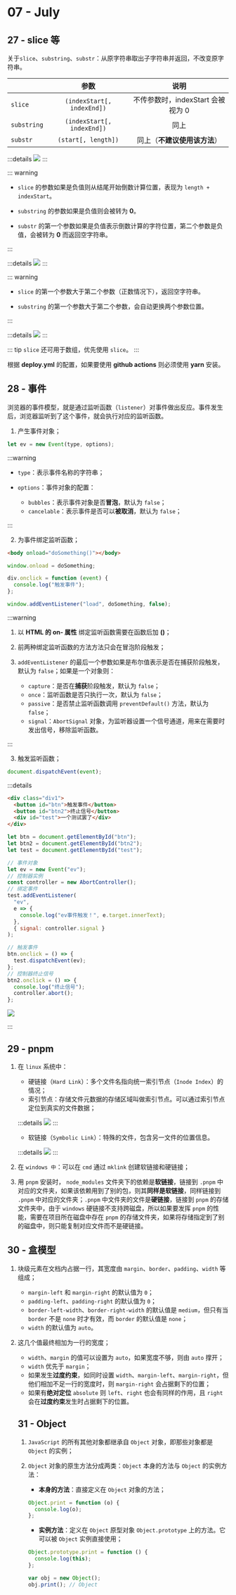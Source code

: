 # 07 - July

## 27 - slice 等

关于`slice`、`substring`、`substr`：从原字符串取出子字符串并返回，不改变原字符串。

|             |            参数            |               说明                |
| ----------- | :------------------------: | :-------------------------------: |
| `slice`     | `(indexStart[, indexEnd])` | 不传参数时，indexStart 会被视为 0 |
| `substring` | `(indexStart[, indexEnd])` |               同上                |
| `substr`    |    `(start[, length])`     |   同上（**不建议使用该方法**）    |

:::details
![](/images/2022/07-27-01.jpg)
:::

::: warning

- `slice` 的参数如果是负值则从结尾开始倒数计算位置，表现为 `length + indexStart`。

- `substring` 的参数如果是负值则会被转为 **0**。

- `substr` 的第一个参数如果是负值表示倒数计算的字符位置，第二个参数是负值，会被转为 **0** 而返回空字符串。

:::

:::details
![](/images/2022/07-27-02.jpg)
:::

::: warning

- `slice` 的第一个参数大于第二个参数（正数情况下），返回空字符串。

- `substring` 的第一个参数大于第二个参数，会自动更换两个参数位置。

:::

:::details
![](/images/2022/07-27-03.jpg)
:::

::: tip
`slice` 还可用于数组，优先使用 `slice`。
:::

根据 **deploy.yml** 的配置，如果要使用 **github actions** 则必须使用 **yarn** 安装。

## 28 - 事件

浏览器的事件模型，就是通过监听函数（`listener`）对事件做出反应。事件发生后，浏览器监听到了这个事件，就会执行对应的监听函数。

1. 产生事件对象；

```js
let ev = new Event(type, options);
```

:::warning

- `type`：表示事件名称的字符串；
- `options`：事件对象的配置：

  - `bubbles`：表示事件对象是否**冒泡**，默认为 `false`；
  - `cancelable`：表示事件是否可以**被取消**，默认为 `false`；

:::

2. 为事件绑定监听函数；

```html
<body onload="doSomething()"></body>
```

```js
window.onload = doSomething;

div.onclick = function (event) {
  console.log("触发事件");
};
```

```js
window.addEventListener("load", doSomething, false);
```

:::warning

1. 以 **HTML 的 on- 属性** 绑定监听函数需要在函数后加 **()**；

2. 前两种绑定监听函数的方法方法只会在冒泡阶段触发；

3. `addEventListener` 的最后一个参数如果是布尔值表示是否在捕获阶段触发，默认为 `false`；如果是一个对象则：

   - `capture`：是否在**捕获**阶段触发，默认为 `false`；
   - `once`：监听函数是否只执行一次，默认为 `false`；
   - `passive`：是否禁止监听函数调用 `preventDefault()` 方法，默认为 `false`；
   - `signal`：`AbortSignal` 对象，为监听器设置一个信号通道，用来在需要时发出信号，移除监听函数。

:::

3. 触发监听函数；

```js
document.dispatchEvent(event);
```

:::details

```html
<div class="div1">
  <button id="btn">触发事件</button>
  <button id="btn2">终止信号</button>
  <div id="test">一个测试罢了</div>
</div>
```

```js
let btn = document.getElementById("btn");
let btn2 = document.getElementById("btn2");
let test = document.getElementById("test");

// 事件对象
let ev = new Event("ev");
// 控制器实例
const controller = new AbortController();
// 绑定事件
test.addEventListener(
  "ev",
  e => {
    console.log("ev事件触发！", e.target.innerText);
  },
  { signal: controller.signal }
);

// 触发事件
btn.onclick = () => {
  test.dispatchEvent(ev);
};
// 控制器终止信号
btn2.onclick = () => {
  console.log("终止信号");
  controller.abort();
};
```

![](/images/2022/07-28-01.gif)

:::

## 29 - pnpm

1. 在 `linux` 系统中：

   - 硬链接（`Hard Link`）：多个文件名指向统一索引节点（`Inode Index`）的情况；
   - 索引节点：存储文件元数据的存储区域叫做索引节点。可以通过索引节点定位到真实的文件数据；

   :::details
   ![](/images/2022/07-29-01.jpg)
   :::

   - 软链接（`Symbolic Link`）：特殊的文件，包含另一文件的位置信息。

   :::details
   ![](/images/2022/07-29-02.jpg)
   :::

2. 在 `windows 中`：可以在 `cmd` 通过 `mklink` 创建软链接和硬链接；

3. 用 `pnpm` 安装时， `node_modules` 文件夹下的依赖是**软链接**，链接到 `.pnpm` 中对应的文件夹，如果该依赖用到了别的包，则其**同样是软链接**，同样链接到 `.pnpm` 中对应的文件夹；`.pnpm` 中文件夹的文件是**硬链接**，链接到 `pnpm` 的存储文件夹中，由于 `windows` 硬链接不支持跨磁盘，所以如果要发挥 `pnpm` 的性能，需要在项目所在磁盘中存在 `pnpm` 的存储文件夹，如果将存储指定到了别的磁盘中，则只能复制对应文件而不是硬链接。

## 30 - 盒模型

1. 块级元素在文档内占据一行，其宽度由 `margin`、`border`、`padding`、`width` 等组成；

   - `margin-left` 和 `margin-right` 的默认值为 `0`；
   - `padding-left`、`padding-right` 的默认值为 `0`；
   - `border-left-width`、`border-right-width` 的默认值是 `medium`，但只有当`border` 不是 `none` 时才有效，而 `border` 的默认值是 `none`；
   - `width` 的默认值为 `auto`。

2. 这几个值最终相加为一行的宽度；

   - `width`、`margin` 的值可以设置为 `auto`，如果宽度不够，则由 `auto` 撑开；
   - `width` 优先于 `margin`；
   - 如果发生**过度约束**，如同时设置 `width`、`margin-left`、`margin-right`，但他们相加不足一行的宽度时，则 `margin-right` 会占据剩下的位置；
   - 如果有**绝对定位** `absolute` 则 `left`、`right` 也会有同样的作用，且 `right` 会在**过度约束**发生时占据剩下的位置。

   ## 31 - Object

   1. `JavaScript` 的所有其他对象都继承自 `Object` 对象，即那些对象都是 `Object` 的实例；
   2. `Object` 对象的原生方法分成两类：`Object` 本身的方法与 `Object` 的实例方法：

      - **本身的方法**：直接定义在 `Object` 对象的方法；

      ```js
      Object.print = function (o) {
        console.log(o);
      };
      ```

      - **实例方法**：定义在 `Object` 原型对象 `Object.prototype` 上的方法。它可以被 `Object` 实例直接使用；

      ```js
      Object.prototype.print = function () {
        console.log(this);
      };

      var obj = new Object();
      obj.print(); // Object
      ```
